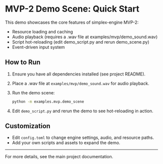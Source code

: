 # MVP-2 Demo Scene: Quick Start

This demo showcases the core features of simplex-engine MVP-2:
- Resource loading and caching
- Audio playback (requires a .wav file at examples/mvp/demo_sound.wav)
- Script hot-reloading (edit demo_script.py and rerun demo_scene.py)
- Event-driven input system

## How to Run

1. Ensure you have all dependencies installed (see project README).
2. Place a .wav file at `examples/mvp/demo_sound.wav` for audio playback.
3. Run the demo scene:

   ```bash
   python -m examples.mvp.demo_scene
   ```

4. Edit `demo_script.py` and rerun the demo to see hot-reloading in action.

## Customization
- Edit `config.toml` to change engine settings, audio, and resource paths.
- Add your own scripts and assets to expand the demo.

---
For more details, see the main project documentation.
